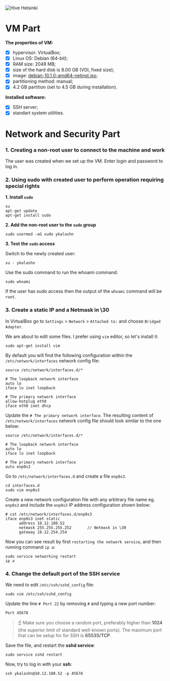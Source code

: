 ![Hive Helsinki](https://miro.medium.com/max/3200/1*IszpKRN_x7RbKDClj6oqhQ.png)

# VM Part
**The properties of VM:**
- [x] hypervisor: VirtualBox; 
- [x] Linux OS: Debian (64-bit);
- [x] RAM size: 2048 MB;
- [x] size of the hard disk is 8.00 GB (VDI, fixed size);
- [x] image: [debian-10.1.0-amd64-netinst.iso](https://www.debian.org/distrib/);
- [x] partitioning method: manual;
- [x] 4.2 GB partition (set to 4.5 GB during installation).

**Installed software:**
- [x] SSH server;
- [x] standart system utilities.
# Network and Security Part
### 1. Creating a non-root user to connect to the machine and work
The user was created when we set up the VM. Enter login and password to log in.
### 2. Using sudo with created user to perform operation requiring special rights
**1. Install `sudo`**
```
su
apt-get update
apt-get install sudo
```
**2. Add the non-root user to the `sudo` group**
```
sudo usermod -aG sudo ykalashn
```
**3. Test the `sudo` access**

Switch to the newly created user:
```
su - ykalashn
```
Use the sudo command to run the whoami command:
```
sudo whoami
```
If the user has sudo access then the output of the `whoami` command will be 
`root`.
### 3. Create a static IP and a Netmask in \30
In VirtualBox go to `Settings` > `Network` > `Attached to:` and choose `Bridged Adapter`.

We are about to edit some files. I prefer using `vim` editor, so let's install it:
```
sudo apt-get install vim
``` 
By default you will find the following configuration within the `/etc/network/interfaces` network config file:
```
source /etc/network/interfaces.d/*

# The loopback network interface
auto lo
iface lo inet loopback

# The primary network interface
allow-hotplug eth0
iface eth0 inet dhcp
```
Update the `# The primary network interface`. The resulting content of `/etc/network/interfaces` network config file should look similar to the one below:
```
source /etc/network/interfaces.d/*

# The loopback network interface
auto lo
iface lo inet loopback

# The primary network interface
auto enp0s3
```
Go to `/etc/network/interfaces.d` and create a file `enp0s3`. 
```
cd interfaces.d
sudo vim enp0s3
```
Create a new network configuration file with any arbitrary file name eg. `enp0s3` and include the `enp0s3` IP address configuration shown below:
```
# cat /etc/network/interfaces.d/enp0s3
iface enp0s3 inet static
      address 10.12.180.52
      netmask 255.255.255.252       // Netmask in \30
      gateway 10.12.254.254
 ```
 Now you can see result by first `restarting the network service`, and then running command `ip a`:
 ```
 sudo service networking restart
 ip a
 ```
### 4. Change the default port of the SSH service
We need to edit `/etc/ssh/sshd_config` file:
```
sudo vim /etc/ssh/sshd_config
```
Update the line `# Port 22` by removing `#` and typing a new port number:
```
Port 45678
```
> :point_up: Make sure you choose a random port, preferably higher than **1024** (the superior limit of standard well-known ports). The maximum port that can be setup for for SSH is **65535/TCP**.

Save the file, and restart the **sshd service**:
```
sudo service sshd restart
```
Now, try to log in with your **ssh**:
```
ssh ykalashn@10.12.180.52 -p 45678
```
























